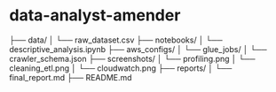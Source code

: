 # data-analyst-amender
├── data/
│   └── raw_dataset.csv
├── notebooks/
│   └── descriptive_analysis.ipynb
├── aws_configs/
│   └── glue_jobs/
│   └── crawler_schema.json
├── screenshots/
│   └── profiling.png
│   └── cleaning_etl.png
│   └── cloudwatch.png
├── reports/
│   └── final_report.md
├── README.md
